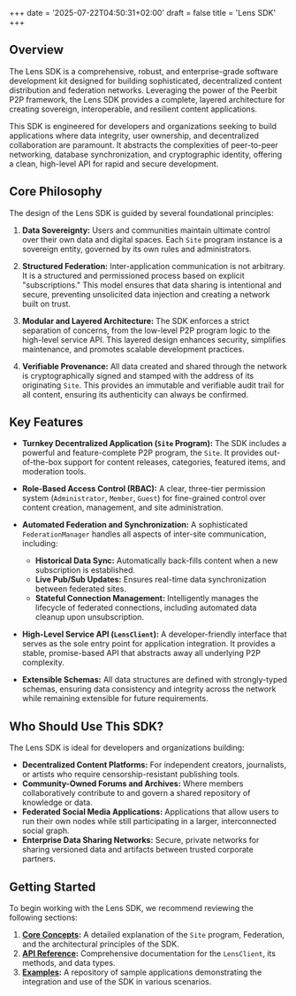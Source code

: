 +++
date = '2025-07-22T04:50:31+02:00'
draft = false
title = 'Lens SDK'
+++

## Overview

The Lens SDK is a comprehensive, robust, and enterprise-grade software development kit designed for building sophisticated, decentralized content distribution and federation networks. Leveraging the power of the Peerbit P2P framework, the Lens SDK provides a complete, layered architecture for creating sovereign, interoperable, and resilient content applications.

This SDK is engineered for developers and organizations seeking to build applications where data integrity, user ownership, and decentralized collaboration are paramount. It abstracts the complexities of peer-to-peer networking, database synchronization, and cryptographic identity, offering a clean, high-level API for rapid and secure development.

## Core Philosophy

The design of the Lens SDK is guided by several foundational principles:

1. **Data Sovereignty:** Users and communities maintain ultimate control over their own data and digital spaces. Each `Site` program instance is a sovereign entity, governed by its own rules and administrators.

2. **Structured Federation:** Inter-application communication is not arbitrary. It is a structured and permissioned process based on explicit "subscriptions." This model ensures that data sharing is intentional and secure, preventing unsolicited data injection and creating a network built on trust.

3. **Modular and Layered Architecture:** The SDK enforces a strict separation of concerns, from the low-level P2P program logic to the high-level service API. This layered design enhances security, simplifies maintenance, and promotes scalable development practices.

4. **Verifiable Provenance:** All data created and shared through the network is cryptographically signed and stamped with the address of its originating `Site`. This provides an immutable and verifiable audit trail for all content, ensuring its authenticity can always be confirmed.

## Key Features

* **Turnkey Decentralized Application (`Site` Program):** The SDK includes a powerful and feature-complete P2P program, the `Site`. It provides out-of-the-box support for content releases, categories, featured items, and moderation tools.

* **Role-Based Access Control (RBAC):** A clear, three-tier permission system (`Administrator`, `Member`, `Guest`) for fine-grained control over content creation, management, and site administration.

* **Automated Federation and Synchronization:** A sophisticated `FederationManager` handles all aspects of inter-site communication, including:
  * **Historical Data Sync:** Automatically back-fills content when a new subscription is established.
  * **Live Pub/Sub Updates:** Ensures real-time data synchronization between federated sites.
  * **Stateful Connection Management:** Intelligently manages the lifecycle of federated connections, including automated data cleanup upon unsubscription.

* **High-Level Service API (`LensClient`):** A developer-friendly interface that serves as the sole entry point for application integration. It provides a stable, promise-based API that abstracts away all underlying P2P complexity.

* **Extensible Schemas:** All data structures are defined with strongly-typed schemas, ensuring data consistency and integrity across the network while remaining extensible for future requirements.

## Who Should Use This SDK?

The Lens SDK is ideal for developers and organizations building:

* **Decentralized Content Platforms:** For independent creators, journalists, or artists who require censorship-resistant publishing tools.
* **Community-Owned Forums and Archives:** Where members collaboratively contribute to and govern a shared repository of knowledge or data.
* **Federated Social Media Applications:** Applications that allow users to run their own nodes while still participating in a larger, interconnected social graph.
* **Enterprise Data Sharing Networks:** Secure, private networks for sharing versioned data and artifacts between trusted corporate partners.

## Getting Started

To begin working with the Lens SDK, we recommend reviewing the following sections:

1. **[Core Concepts](/docs/lens-sdk/core-concepts):** A detailed explanation of the `Site` program, Federation, and the architectural principles of the SDK.
2. **[API Reference](/docs/lens-sdk/api-reference):** Comprehensive documentation for the `LensClient`, its methods, and data types.
3. **[Examples](https://github.com/your-repo/examples):** A repository of sample applications demonstrating the integration and use of the SDK in various scenarios.
